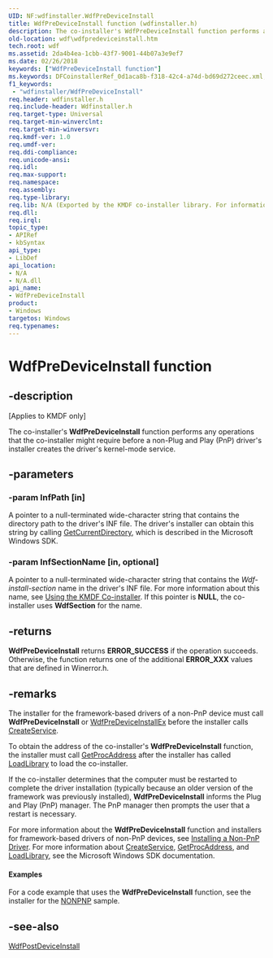 ```yaml
---
UID: NF:wdfinstaller.WdfPreDeviceInstall
title: WdfPreDeviceInstall function (wdfinstaller.h)
description: The co-installer's WdfPreDeviceInstall function performs any operations that the co-installer might require before a non-Plug and Play (PnP) driver's installer creates the driver's kernel-mode service.
old-location: wdf\wdfpredeviceinstall.htm
tech.root: wdf
ms.assetid: 2da4b4ea-1cbb-43f7-9001-44b07a3e9ef7
ms.date: 02/26/2018
keywords: ["WdfPreDeviceInstall function"]
ms.keywords: DFCoinstallerRef_0d1aca8b-f318-42c4-a74d-bd69d272ceec.xml, WdfPreDeviceInstall, WdfPreDeviceInstall function, kmdf.wdfpredeviceinstall, wdf.wdfpredeviceinstall, wdfinstaller/WdfPreDeviceInstall
f1_keywords:
 - "wdfinstaller/WdfPreDeviceInstall"
req.header: wdfinstaller.h
req.include-header: Wdfinstaller.h
req.target-type: Universal
req.target-min-winverclnt: 
req.target-min-winversvr: 
req.kmdf-ver: 1.0
req.umdf-ver: 
req.ddi-compliance: 
req.unicode-ansi: 
req.idl: 
req.max-support: 
req.namespace: 
req.assembly: 
req.type-library: 
req.lib: N/A (Exported by the KMDF co-installer library. For information about the co-installer library's filename, see Using the KMDF Co-installer.)
req.dll: 
req.irql: 
topic_type:
- APIRef
- kbSyntax
api_type:
- LibDef
api_location:
- N/A
- N/A.dll
api_name:
- WdfPreDeviceInstall
product:
- Windows
targetos: Windows
req.typenames: 
---
```


# WdfPreDeviceInstall function


## -description


<p class="CCE_Message">[Applies to KMDF only]</p>

The co-installer's <b>WdfPreDeviceInstall</b> function performs any operations that the co-installer might require before a non-Plug and Play (PnP) driver's installer creates the driver's kernel-mode service. 


## -parameters




### -param InfPath [in]

A pointer to a null-terminated wide-character string that contains the directory path to the driver's INF file. The driver's installer can obtain this string by calling <a href="https://docs.microsoft.com/windows/desktop/api/winbase/nf-winbase-getcurrentdirectory">GetCurrentDirectory</a>, which is described in the Microsoft Windows SDK.


### -param InfSectionName [in, optional]

A pointer to a null-terminated wide-character string that contains the <i>Wdf-install-section</i> name in the driver's INF file. For more information about this name, see <a href="https://docs.microsoft.com/windows-hardware/drivers/wdf/installing-the-framework-s-co-installer">Using the KMDF Co-installer</a>. If this pointer is <b>NULL</b>, the co-installer uses <b>WdfSection</b> for the name.


## -returns



<b>WdfPreDeviceInstall</b> returns <b>ERROR_SUCCESS</b> if the operation succeeds. Otherwise, the function returns one of the additional <b>ERROR_XXX</b> values that are defined in Winerror.h.




## -remarks



The installer for the framework-based drivers of a non-PnP device must call <b>WdfPreDeviceInstall</b> or <a href="https://docs.microsoft.com/windows-hardware/drivers/ddi/wdfinstaller/nf-wdfinstaller-wdfpredeviceinstallex">WdfPreDeviceInstallEx</a> before the installer calls <a href="https://docs.microsoft.com/windows/desktop/api/winsvc/nf-winsvc-createservicea">CreateService</a>.

To obtain the address of the co-installer's <b>WdfPreDeviceInstall</b> function, the installer must call <a href="https://docs.microsoft.com/windows/desktop/api/libloaderapi/nf-libloaderapi-getprocaddress">GetProcAddress</a> after the installer has called <a href="https://docs.microsoft.com/windows/desktop/api/libloaderapi/nf-libloaderapi-loadlibrarya">LoadLibrary</a> to load the co-installer.

If the co-installer determines that the computer must be restarted to complete the driver installation (typically because an older version of the framework was previously installed), <b>WdfPreDeviceInstall</b> informs the Plug and Play (PnP) manager. The PnP manager then prompts the user that a restart is necessary. 

For more information about the <b>WdfPreDeviceInstall</b> function and installers for framework-based drivers of non-PnP devices, see <a href="https://docs.microsoft.com/windows-hardware/drivers/wdf/installing-a-non-pnp-driver">Installing a Non-PnP Driver</a>. For more information about <a href="https://docs.microsoft.com/windows/desktop/api/winsvc/nf-winsvc-createservicea">CreateService</a>, <a href="https://docs.microsoft.com/windows/desktop/api/libloaderapi/nf-libloaderapi-getprocaddress">GetProcAddress</a>, and <a href="https://docs.microsoft.com/windows/desktop/api/libloaderapi/nf-libloaderapi-loadlibrarya">LoadLibrary</a>, see the Microsoft Windows SDK documentation.


#### Examples

For a code example that uses the <b>WdfPreDeviceInstall</b> function, see the installer for the <a href="https://docs.microsoft.com/windows-hardware/drivers/wdf/sample-kmdf-drivers">NONPNP</a> sample.

<div class="code"></div>



## -see-also




<a href="https://docs.microsoft.com/windows-hardware/drivers/ddi/wdfinstaller/nf-wdfinstaller-wdfpostdeviceinstall">WdfPostDeviceInstall</a>
 

 

